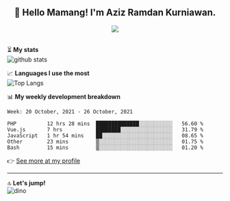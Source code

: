 <h2 align="center">👋 Hello Mamang! I'm Aziz Ramdan Kurniawan.</h2>  
<p align="center">
  <img src="https://komarev.com/ghpvc/?username=azizramdan"> <br><br>
</p>
    
⏳ **My stats**  
![github stats](https://github-readme-stats.vercel.app/api?username=azizramdan&show_icons=true&count_private=true&title_color=000&hide_border=true&hide_title=true)  

📈 **Languages I use the most**  
![Top Langs](https://github-readme-stats.vercel.app/api/top-langs/?username=azizramdan&layout=compact&langs_count=6&hide=tsql&hide_border=true&hide_title=true&exclude_repo=Futsal-Go,Futsal-Go-Admin,Sistem-Informasi-Sensus-Harian-Rawat-Inap)  

📊 **My weekly development breakdown**
<!--START_SECTION:waka-->
```text
Week: 20 October, 2021 - 26 October, 2021

PHP          12 hrs 28 mins  ██████████████░░░░░░░░░░░   56.60 % 
Vue.js       7 hrs           ████████░░░░░░░░░░░░░░░░░   31.79 % 
JavaScript   1 hr 54 mins    ██░░░░░░░░░░░░░░░░░░░░░░░   08.65 % 
Other        23 mins         ▒░░░░░░░░░░░░░░░░░░░░░░░░   01.75 % 
Bash         15 mins         ▒░░░░░░░░░░░░░░░░░░░░░░░░   01.20 % 
```
<!--END_SECTION:waka-->
👉 [See more at my profile](https://wakatime.com/@azizramdan)
***
🔝 **Let's jump!**  
![dino](https://raw.githubusercontent.com/azizramdan/azizramdan/master/dino.gif)  
